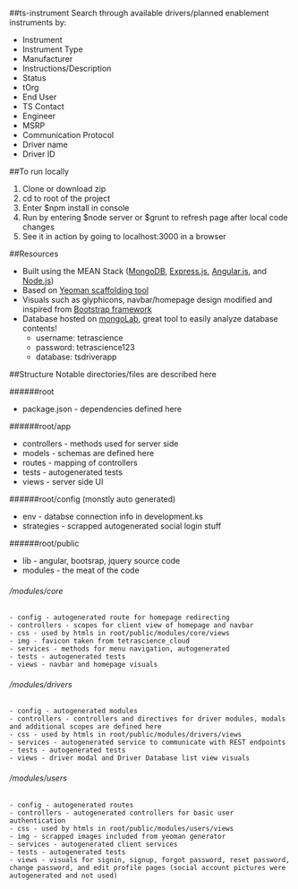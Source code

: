 ##ts-instrument
Search through available drivers/planned enablement instruments by:

- Instrument
- Instrument Type
- Manufacturer
- Instructions/Description
- Status
- tOrg
- End User
- TS Contact
- Engineer
- MSRP
- Communication Protocol
- Driver name
- Driver ID

##To run locally
1. Clone or download zip
2. cd to root of the project
3. Enter $npm install in console
4. Run by entering $node server or $grunt to refresh page after local code changes
5. See it in action by going to localhost:3000 in a browser

##Resources
- Built using the MEAN Stack ([MongoDB](https://www.mongodb.com/), [Express.js](https://expressjs.com/), [Angular.js](https://github.com/angular/angular.js), and [Node.js](https://nodejs.org/en/))
- Based on [Yeoman scaffolding tool](http://yeoman.io/)
- Visuals such as glyphicons, navbar/homepage design modified and inspired from [Bootstrap framework](http://getbootstrap.com/)
- Database hosted on [mongoLab](https://mlab.com/home), great tool to easily analyze database contents!
  * username: tetrascience
  * password: tetrascience123
  * database: tsdriverapp

##Structure
Notable directories/files are described here

######root
- package.json - dependencies defined here

######root/app
- controllers - methods used for server side
- models - schemas are defined here
- routes - mapping of controllers
- tests - autogenerated tests
- views - server side UI

######root/config (monstly auto generated)
- env - databse connection info in development.ks
- strategies - scrapped autogenerated social login stuff

######root/public
- lib - angular, bootsrap, jquery source code
- modules - the meat of the code
 ###### /modules/core
    - config - autogenerated route for homepage redirecting
    - controllers - scopes for client view of homepage and navbar
    - css - used by htmls in root/public/modules/core/views
    - img - favicon taken from tetrascience_cloud
    - services - methods for menu navigation, autogenerated 
    - tests - autogenerated tests
    - views - navbar and homepage visuals
  
  ###### /modules/drivers
    - config - autogenerated modules
    - controllers - controllers and directives for driver modules, modals and additional scopes are defined here
    - css - used by htmls in root/public/modules/drivers/views
    - services - autogenerated service to communicate with REST endpoints
    - tests - autogenerated tests
    - views - driver modal and Driver Database list view visuals
  
  ###### /modules/users
    - config - autogenerated routes
    - controllers - autogenerated controllers for basic user authentication
    - css - used by htmls in root/public/modules/users/views
    - img - scrapped images included from yeoman generator
    - services - autogenerated client services
    - tests - autogenerated tests
    - views - visuals for signin, signup, forgot password, reset password, change password, and edit profile pages (social account pictures were autogenerated and not used)
